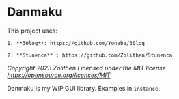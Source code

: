 # Danmaku

This project uses:

	1. **30log**: https://github.com/Yonaba/30log
	
	2. **Stunenca** : https://github.com/Zolithen/Stunenca

_Copyright 2023 Zolithen
Licensed under the MIT license https://opensource.org/licenses/MIT_

Danmaku is my WIP GUI library. Examples in `instance`.